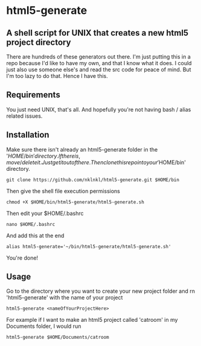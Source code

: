 # html5-generate
## A shell script for UNIX that creates a new html5 project directory

There are hundreds of these generators out there. I'm just putting this in a repo because I'd like to have my own, and that I know what it does. I could just also use someone else's and read the src code for peace of mind. But I'm too lazy to do that. Hence I have this.

## Requirements

You just need UNIX, that's all. And hopefully you're not having bash / alias related issues.

## Installation

Make sure there isn't already an html5-generate folder in the '$HOME/bin' directory. If there is, move/delete it. Just get it out of there. Then clone this repo into your '$HOME/bin' directory.

`git clone https://github.com/nklnkl/html5-generate.git $HOME/bin`


Then give the shell file execution permissions

`chmod +X $HOME/bin/html5-generate/html5-generate.sh`


Then edit your $HOME/.bashrc

`nano $HOME/.bashrc`

And add this at the end

`alias html5-generate='~/bin/html5-generate/html5-generate.sh'`

You're done!


## Usage

Go to the directory where you want to create your new project folder and rn 'html5-generate' with the name of your project

`html5-generate <nameOfYourProjectHere>`

For example if I want to make an html5 project called 'catroom' in my Documents folder, I would run

`html5-generate $HOME/Documents/catroom`
